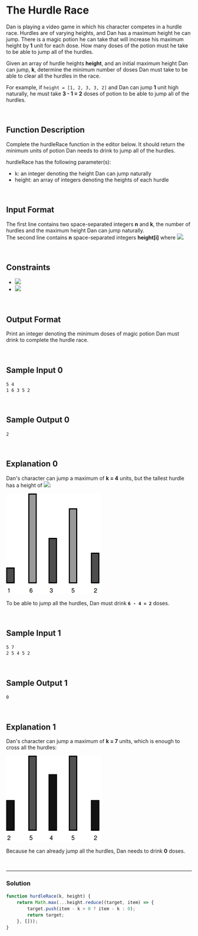# The Hurdle Race
  
  
Dan is playing a video game in which his character competes in a hurdle race. Hurdles are of varying heights, and Dan has a maximum height he can jump. There is a magic potion he can take that will increase his maximum height by **1** unit for each dose. How many doses of the potion must he take to be able to jump all of the hurdles.

Given an array of hurdle heights **height**, and an initial maximum height Dan can jump, **k**, determine the minimum number of doses Dan must take to be able to clear all the hurdles in the race.

For example, if `height = [1, 2, 3, 3, 2]` and Dan can jump **1** unit high naturally, he must take **3 - 1 = 2** doses of potion to be able to jump all of the hurdles.

<br/>

## Function Description

Complete the hurdleRace function in the editor below. It should return the minimum units of potion Dan needs to drink to jump all of the hurdles.

hurdleRace has the following parameter(s):

- k: an integer denoting the height Dan can jump naturally
- height: an array of integers denoting the heights of each hurdle

<br/>

## Input Format

The first line contains two space-separated integers **n** and **k**, the number of hurdles and the maximum height Dan can jump naturally.  
The second line contains **n** space-separated integers **height[i]** where ![](https://latex.codecogs.com/gif.latex?0\leq&space;i<&space;n).

<br/>

## Constraints

- ![](https://latex.codecogs.com/gif.latex?1\leq&space;n,&space;k\leq&space;100)
- ![](https://latex.codecogs.com/gif.latex?1\leq&space;height[i]\leq&space;100)


<br/>

## Output Format

Print an integer denoting the minimum doses of magic potion Dan must drink to complete the hurdle race.

<br/>

## Sample Input 0
```
5 4
1 6 3 5 2
```

<br/>

## Sample Output 0
```
2
```

<br/>

## Explanation 0

Dan's character can jump a maximum of **k = 4** units, but the tallest hurdle has a height of ![](https://latex.codecogs.com/gif.latex?h_{1}&space;=&space;6):

![](./images/hurdleRace-01.png)

To be able to jump all the hurdles, Dan must drink **`6 - 4 = 2`** doses.

<br/>

## Sample Input 1
```
5 7
2 5 4 5 2
```

<br/>

## Sample Output 1
```
0
```

<br/>

## Explanation 1

Dan's character can jump a maximum of **k = 7** units, which is enough to cross all the hurdles:

![](./images/hurdleRace-02.png)

Because he can already jump all the hurdles, Dan needs to drink **0** doses.

<br/>

---

### Solution

```javascript
function hurdleRace(k, height) {
    return Math.max(...height.reduce((target, item) => {
        target.push(item - k > 0 ? item - k : 0);
        return target;
    }, []));
}
```